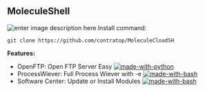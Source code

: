 ## MoleculeShell
![enter image description here](https://camo.githubusercontent.com/5ad3f5755bc7d95d8d1110326303a95158675c896647cb874b5b4436834b0d33/68747470733a2f2f6261646765732e66726170736f66742e636f6d2f626173682f76312f626173682e706e673f763d313033)
Install command:

    git clone https://github.com/contratop/MoleculeCloudSH
   **Features:**
   

 - OpenFTP: Open FTP Server Easy [![made-with-python](https://img.shields.io/badge/Made%20with-Python-1f425f.svg)](https://www.python.org/)
 - ProcessWiever: Full Process Wiever with -e [![made-with-bash](https://img.shields.io/badge/Made%20with-Bash-1f425f.svg)](https://www.gnu.org/software/bash/)
 - Software Center: Update or Install Modules [![made-with-bash](https://img.shields.io/badge/Made%20with-Bash-1f425f.svg)](https://www.gnu.org/software/bash/)

